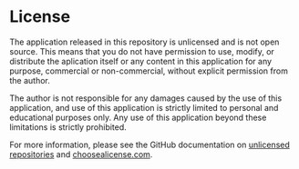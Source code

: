 # License

The application released in this repository is unlicensed and is not open source. This means that you do not have permission to use, modify, or distribute the aplication itself or any content in this application for any purpose, commercial or non-commercial, without explicit permission from the author.

The author is not responsible for any damages caused by the use of this application, and use of this application is strictly limited to personal and educational purposes only. Any use of this application beyond these limitations is strictly prohibited.

For more information, please see the GitHub documentation on [unlicensed repositories](https://docs.github.com/en/repositories/managing-your-repositorys-settings-and-features/customizing-your-repository/licensing-a-repository) and [choosealicense.com](https://choosealicense.com/no-permission/).
